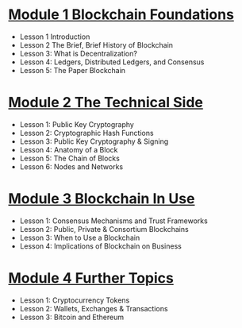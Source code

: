 # [Module 1 Blockchain Foundations](module1_blockchain_foundation/Module1.md) 
- Lesson 1 Introduction
- Lesson 2 The Brief, Brief History of Blockchain
- Lesson 3: What is Decentralization?
- Lesson 4: Ledgers, Distributed Ledgers, and Consensus
- Lesson 5: The Paper Blockchain
# [Module 2 The Technical Side](module2_tech_side/module2.md)
- Lesson 1: Public Key Cryptography
- Lesson 2: Cryptographic Hash Functions
- Lesson 3: Public Key Cryptography & Signing
- Lesson 4: Anatomy of a Block
- Lesson 5: The Chain of Blocks
- Lesson 6: Nodes and Networks

# [Module 3 Blockchain In Use](module3_blockchain_in_use/module3.md)
- Lesson 1: Consensus Mechanisms and Trust Frameworks
- Lesson 2: Public, Private & Consortium Blockchains
- Lesson 3: When to Use a Blockchain
- Lesson 4: Implications of Blockchain on Business

# [Module 4 Further Topics](module4_further_topics/module4.md)
- Lesson 1: Cryptocurrency Tokens
- Lesson 2: Wallets, Exchanges & Transactions
- Lesson 3: Bitcoin and Ethereum

